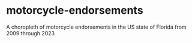 # motorcycle-endorsements
A choropleth of motorcycle endorsements in the US state of Florida from 2009 through 2023
